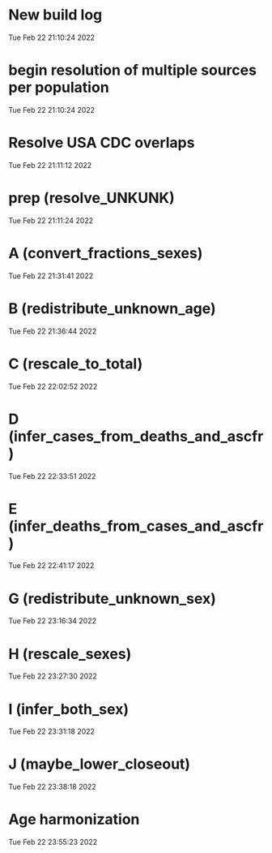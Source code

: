 
# New build log 
 Tue Feb 22 21:10:24 2022 


# begin resolution of multiple sources per population 
 Tue Feb 22 21:10:24 2022 


# Resolve USA CDC overlaps 
 Tue Feb 22 21:11:12 2022 


# prep (resolve_UNKUNK) 
 Tue Feb 22 21:11:24 2022 


# A (convert_fractions_sexes) 
 Tue Feb 22 21:31:41 2022 


# B (redistribute_unknown_age) 
 Tue Feb 22 21:36:44 2022 


# C (rescale_to_total) 
 Tue Feb 22 22:02:52 2022 


# D (infer_cases_from_deaths_and_ascfr) 
 Tue Feb 22 22:33:51 2022 


# E (infer_deaths_from_cases_and_ascfr) 
 Tue Feb 22 22:41:17 2022 


# G (redistribute_unknown_sex) 
 Tue Feb 22 23:16:34 2022 


# H (rescale_sexes) 
 Tue Feb 22 23:27:30 2022 


# I (infer_both_sex) 
 Tue Feb 22 23:31:18 2022 


# J (maybe_lower_closeout) 
 Tue Feb 22 23:38:18 2022 


# Age harmonization 
 Tue Feb 22 23:55:23 2022 

